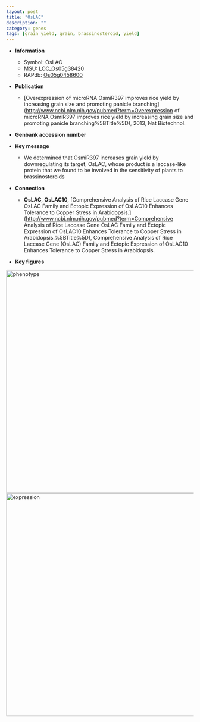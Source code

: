 ```yaml
---
layout: post
title: "OsLAC"
description: ""
category: genes
tags: [grain yield, grain, brassinosteroid, yield]
---
```


* **Information**  
    + Symbol: OsLAC  
    + MSU: [LOC_Os05g38420](http://rice.plantbiology.msu.edu/cgi-bin/ORF_infopage.cgi?orf=LOC_Os05g38420)  
    + RAPdb: [Os05g0458600](http://rapdb.dna.affrc.go.jp/viewer/gbrowse_details/irgsp1?name=Os05g0458600)  

* **Publication**  
    + [Overexpression of microRNA OsmiR397 improves rice yield by increasing grain size and promoting panicle branching](http://www.ncbi.nlm.nih.gov/pubmed?term=Overexpression of microRNA OsmiR397 improves rice yield by increasing grain size and promoting panicle branching%5BTitle%5D), 2013, Nat Biotechnol.

* **Genbank accession number**  

* **Key message**  
    + We determined that OsmiR397 increases grain yield by downregulating its target, OsLAC, whose product is a laccase-like protein that we found to be involved in the sensitivity of plants to brassinosteroids

* **Connection**  
    + __OsLAC__, __OsLAC10__, [Comprehensive Analysis of Rice Laccase Gene OsLAC Family and Ectopic Expression of OsLAC10 Enhances Tolerance to Copper Stress in Arabidopsis.](http://www.ncbi.nlm.nih.gov/pubmed?term=Comprehensive Analysis of Rice Laccase Gene OsLAC Family and Ectopic Expression of OsLAC10 Enhances Tolerance to Copper Stress in Arabidopsis.%5BTitle%5D), Comprehensive Analysis of Rice Laccase Gene (OsLAC) Family and Ectopic Expression of OsLAC10 Enhances Tolerance to Copper Stress in Arabidopsis.

* **Key figures**  
<img src="http://ricencode.github.io/images/OsLAC.pheno.png" alt="phenotype"  style="width: 600px;"/>

<img src="http://ricencode.github.io/images/OsLAC.exp.png" alt="expression"  style="width: 600px;"/>


